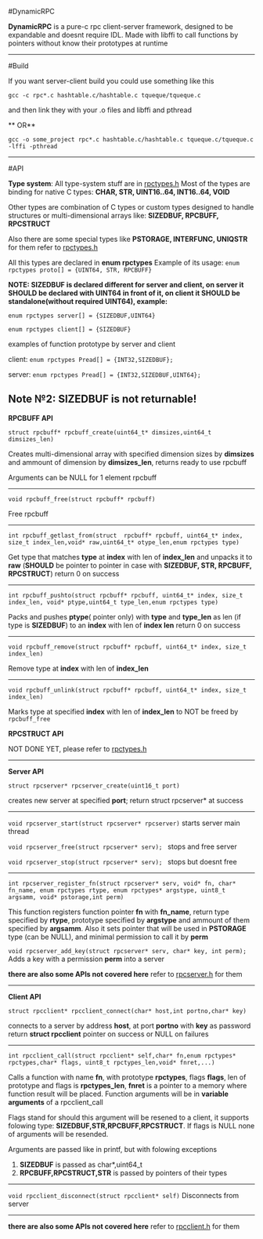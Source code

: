 #DynamicRPC

**DynamicRPC** is a pure-c rpc client-server framework, designed to be expandable and doesnt require IDL. Made with libffi to call functions by pointers without know their prototypes at runtime

------------


#Build

 If you want server-client build you could use something like this
 
 `gcc -c rpc*.c hashtable.c/hashtable.c tqueque/tqueque.c `
 
 and then link they with your .o files and libffi and pthread
 
** OR**
 
 `gcc -o some_project rpc*.c hashtable.c/hashtable.c tqueque.c/tqueque.c -lffi -pthread`
 
------------


#API

**Type system**: 
All type-system stuff are in [rpctypes.h](http://github.com/catmengi/DynamicRPC/blob/master/rpctypes.h "rpctypes.h")
Most of the types are binding for native C types: **CHAR, STR, UINT16..64, INT16..64, VOID**

Other types are combination of C types or custom types designed to handle structures or 
multi-dimensional arrays like: **SIZEDBUF, RPCBUFF, RPCSTRUCT**

Also there are some special types like **PSTORAGE, INTERFUNC, UNIQSTR**
for them refer to [rpctypes.h](http://github.com/catmengi/DynamicRPC/blob/master/rpctypes.h "rpctypes.h")

All this types are declared in **enum rpctypes**
Example of its usage:  `enum rpctypes proto[] = {UINT64, STR, RPCBUFF}`

**NOTE: SIZEDBUF is declared different for server and client, on server it SHOULD be declared with UINT64 in front of it, on client it SHOULD be standalone(without required UINT64), example:**

`enum rpctypes server[] = {SIZEDBUF,UINT64}`

`enum rpctypes client[] = {SIZEDBUF}`
 
 
examples of function prototype by server and client

client:   `enum rpctypes Pread[] = {INT32,SIZEDBUF};`

server:   `enum rpctypes Pread[] = {INT32,SIZEDBUF,UINT64};`


**Note №2: SIZEDBUF is not returnable!**
------------


**RPCBUFF API**

`struct rpcbuff* rpcbuff_create(uint64_t* dimsizes,uint64_t dimsizes_len)`

Creates multi-dimensional array with specified dimension sizes by **dimsizes** and ammount of dimension by **dimsizes_len**, returns ready to use rpcbuff

Arguments can be NULL for 1 element rpcbuff

------------


`void rpcbuff_free(struct rpcbuff* rpcbuff)`

Free rpcbuff

------------


`int rpcbuff_getlast_from(struct  rpcbuff* rpcbuff, uint64_t* index, size_t index_len,void* raw,uint64_t* otype_len,enum rpctypes type)`

Get type that matches **type** at **index** with len of **index_len** and unpacks it to **raw** (**SHOULD** be pointer to pointer in case with **SIZEDBUF, STR, RPCBUFF, RPCSTRUCT**)
return 0 on success

------------


`int rpcbuff_pushto(struct rpcbuff* rpcbuff, uint64_t* index, size_t index_len, void* ptype,uint64_t type_len,enum rpctypes type)`

Packs and pushes **ptype**( pointer only) with **type** and **type_len** as len (if type is  **SIZEDBUF**)  to an **index** with len of **index len**
return 0 on success

------------


`void rpcbuff_remove(struct rpcbuff* rpcbuff, uint64_t* index, size_t index_len)`

Remove type at **index** with len of **index_len**

------------


`void rpcbuff_unlink(struct rpcbuff* rpcbuff, uint64_t* index, size_t index_len)`

Marks type at specified **index** with len of **index_len** to NOT be freed by `rpcbuff_free`



**RPCSTRUCT API**

  NOT DONE YET, please refer to [rpctypes.h](http://github.com/catmengi/DynamicRPC/blob/master/rpctypes.h "rpctypes.h")
  
  
  

------------

**Server API**

`struct rpcserver* rpcserver_create(uint16_t port)` 

creates new server at specified **port**; return struct rpcserver* at success

------------


`void rpcserver_start(struct rpcserver* rpcserver)`  starts server main thread

`void rpcserver_free(struct rpcserver* serv); `        stops and free server

`void rpcserver_stop(struct rpcserver* serv); `        stops but doesnt free

------------


`int rpcserver_register_fn(struct rpcserver* serv, void* fn, char* fn_name,
                                       enum rpctypes rtype, enum rpctypes* argstype,
                                       uint8_t argsamm, void* pstorage,int perm)`
									   
This function registers function pointer **fn** with **fn_name**, return type specified by **rtype**,
prototype specified by **argstype** and ammount of them specified by **argsamm**.
Also it sets pointer that will be used in **PSTORAGE** type (can be NULL), and minimal permission to call it by **perm**

`void rpcserver_add_key(struct rpcserver* serv, char* key, int perm);`
Adds a key with a permission **perm** into a server

**there are also some APIs not covered here** refer to [rpcserver.h](https://github.com/catmengi/DynamicRPC/blob/master/rpcserver.h "rpcserver.h") for them

------------

**Client API**

`struct rpcclient* rpcclient_connect(char* host,int portno,char* key)`

connects to a server by address **host**, at port **portno** with **key** as password
return **struct rpcclient** pointer on success or NULL on failures

------------

`int rpcclient_call(struct rpcclient* self,char* fn,enum rpctypes* rpctypes,char* flags, uint8_t rpctypes_len,void* fnret,...)`

Calls a function with name **fn**, with prototype **rpctypes**, flags **flags**, len of prototype and flags is **rpctypes_len**, **fnret** is a pointer to a memory where function result will be placed. Function arguments will be in **variable arguments** of a rpcclient_call

Flags stand for should this argument will be resened to a client, it supports folowing type:
**SIZEDBUF,STR,RPCBUFF,RPCSTRUCT**. If flags is NULL none of arguments will be resended.

Arguments are passed like in printf, but with folowing exceptions
1. **SIZEDBUF** is passed as char*,uint64_t
1. **RPCBUFF,RPCSTRUCT,STR** is passed by pointers of their types


------------



`void rpcclient_disconnect(struct rpcclient* self)` Disconnects from server

------------


**there are also some APIs not covered here** refer to [rpcclient.h](https://github.com/catmengi/DynamicRPC/blob/master/rpcclient.h "rpcclient.h") for them





